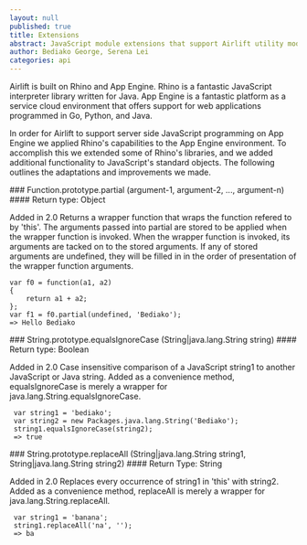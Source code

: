 ```yaml
---
layout: null
published: true
title: Extensions
abstract: JavaScript module extensions that support Airlift utility modules.
author: Bediako George, Serena Lei
categories: api
---
```


Airlift is built on Rhino and App Engine.  Rhino is a fantastic JavaScript interpreter library written for Java.  App Engine is a fantastic platform as a service cloud environment that offers support for web applications programmed in Go, Python, and Java.

In order for Airlift to support server side JavaScript programming on App Engine we applied Rhino's capabilities to the App Engine environment.  To accomplish this we extended some of Rhino's libraries, and we added additional functionality to JavaScript's standard objects.  The following outlines the adaptations and improvements we made.

<p id="partial"></p>
### Function.prototype.partial (argument-1, argument-2, ..., argument-n)
#### Return type: Object
<p> <label class="purple">Added in 2.0</label>
Returns a wrapper function that wraps the function refered to by 'this'. The arguments passed into partial are stored to be applied when the wrapper function is invoked. When the wrapper function is invoked, its arguments are tacked on to the stored arguments.  If any of stored arguments are undefined, they will be filled in in the order of presentation of the wrapper function arguments.
</p>

	var f0 = function(a1, a2)
	{
		return a1 + a2;
	};
	var f1 = f0.partial(undefined, 'Bediako');	
	=> Hello Bediako
    
    
<p id="equalsIgnoreCase"></p>
### String.prototype.equalsIgnoreCase (String|java.lang.String string)
#### Return type: Boolean
<p> <label class="purple">Added in 2.0</label>
Case insensitive comparison of a JavaScript string1 to another JavaScript or Java string. Added as a convenience method, equalsIgnoreCase is merely a wrapper for java.lang.String.equalsIgnoreCase.
</p>


     var string1 = 'bediako';
     var string2 = new Packages.java.lang.String('Bediako');
     string1.equalsIgnoreCase(string2);
     => true


<p id="replaceAll"></p>
### String.prototype.replaceAll (String|java.lang.String string1, String|java.lang.String string2)
#### Return Type: String
<p> <label class="purple">Added in 2.0</label>
Replaces every occurrence of string1 in 'this' with string2.  Added as a convenience method, replaceAll is merely a wrapper for java.lang.String.replaceAll.
</p>


	 var string1 = 'banana';
	 string1.replaceAll('na', '');
	 => ba
